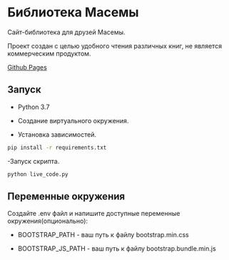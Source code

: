 # Библиотека Масемы
Сайт-библиотека для друзей Масемы.

Проект создан с целью удобного чтения различных книг, не является коммерческим продуктом.

[Github Pages](https://redkrayn.github.io/Typesetting_3lesson/pages/index1.html)
## Запуск

- Python 3.7

- Создание виртуального окружения.

- Установка зависимостей.

```sh
pip install -r requirements.txt
```
-Запуск скрипта.

```sh
python live_code.py
```

## Переменные окружения
Создайте .env файл и напишите доступные переменные окружения(опционально):

- BOOTSTRAP_PATH - ваш путь к файлу bootstrap.min.css

- BOOTSTRAP_JS_PATH - ваш путь к файлу bootstrap.bundle.min.js
